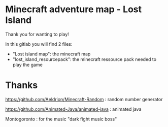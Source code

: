 # Minecraft adventure map - Lost Island

Thank you for wanting to play!

In this gitlab you will find 2 files: 
- "Lost island map": the minecraft map
- "lost_island_resourcepack": the minecraft ressource pack needed to play the game

# Thanks

https://github.com/Aeldrion/Minecraft-Random : random number generator

https://github.com/Animated-Java/animated-java : animated java

Montogoronto : for the music "dark fight music boss"
